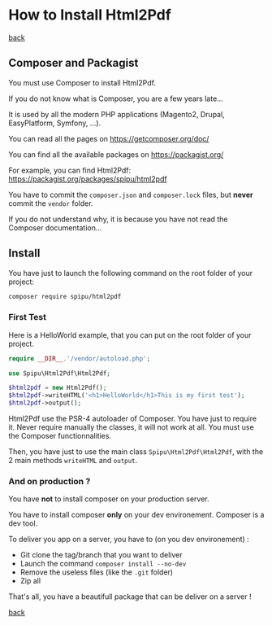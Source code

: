 # How to Install Html2Pdf

[back](./README.md)

## Composer and Packagist

You must use Composer to install Html2Pdf.

If you do not know what is Composer, you are a few years late...

It is used by all the modern PHP applications (Magento2, Drupal, EasyPlatform, Symfony, ...).

You can read all the pages on https://getcomposer.org/doc/

You can find all the available packages on https://packagist.org/

For example, you can find Html2Pdf: https://packagist.org/packages/spipu/html2pdf

You have to commit the `composer.json` and `composer.lock` files, but **never** commit the `vendor` folder.

If you do not understand why, it is because you have not read the Composer documentation...

## Install

You have just to launch the following command on the root folder of your project:

```bash
composer require spipu/html2pdf
```

### First Test

Here is a HelloWorld example, that you can put on the root folder of your project.

```php
require __DIR__.'/vendor/autoload.php';

use Spipu\Html2Pdf\Html2Pdf;

$html2pdf = new Html2Pdf();
$html2pdf->writeHTML('<h1>HelloWorld</h1>This is my first test');
$html2pdf->output();
```

Html2Pdf use the PSR-4 autoloader of Composer. You have just to require it. Never require manually the classes, it will not work at all. You must use the Composer functionnalities.

Then, you have just to use the main class `Spipu\Html2Pdf\Html2Pdf`, with the 2 main methods `writeHTML` and `output`.

### And on production ?

You have **not** to install composer on your production server. 

You have to install composer **only** on your dev environement. Composer is a dev tool.
 
To deliver you app on a server, you have to (on you dev environement) :

  * Git clone the tag/branch that you want to deliver
  * Launch the command `composer install --no-dev`
  * Remove the useless files (like the `.git` folder)
  * Zip all

That's all, you have a beautifull package that can be deliver on a server !

[back](./README.md)
